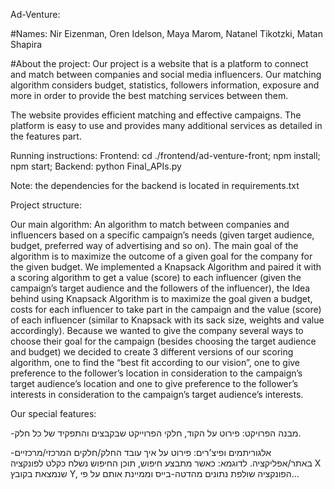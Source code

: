 Ad-Venture:

#Names:
Nir Eizenman, Oren Idelson, Maya Marom, Natanel Tikotzki, Matan Shapira

#About the project: 
Our project is a website that is a platform to connect and match between companies and social media influencers. Our matching algorithm considers budget, statistics, followers information, exposure and more in order to provide the best matching services between them.

The website provides efficient matching and effective campaigns. The platform is easy to use and provides many additional services as detailed in the features part.


Running instructions:
Frontend: cd ./frontend/ad-venture-front; npm install; npm start;
Backend: python Final_APIs.py

Note: the dependencies for the backend is located in requirements.txt

Project structure:


Our main algorithm:
An algorithm to match between companies and influencers based on a specific campaign’s needs (given target audience, budget, preferred way of advertising and so on).
The main goal of the algorithm is to maximize the outcome of a given goal for the company for the given budget.
We implemented a Knapsack Algorithm and paired it with a scoring algorithm to get a value (score) to each influencer (given the campaign’s target audience and the followers of the influencer), the Idea behind using Knapsack Algorithm is to maximize the goal given a budget, costs for each influencer to take part in the campaign and the value (score) of each influencer (similar to Knapsack with its sack size, weights and value accordingly).
Because we wanted to give the company several ways to choose their goal for the campaign (besides choosing the target audience and budget) we decided to create 3 different versions of our scoring algorithm, one to find the “best fit according to our vision”, one to give preference to the follower’s location in consideration to the campaign’s target audience’s location and one to give preference to the follower’s interests in consideration to the campaign’s target audience’s interests.



Our special features:


-מבנה הפרויקט: פירוט על הקוד, חלקי הפרוייקט שבקבצים והתפקיד של כל חלק. 

-אלגוריתמים ופיצ'רים: פירוט על איך עובד החלק/חלקים המרכזי/מרכזיים באתר/אפליקציה. לדוגמא: כאשר מתבצע חיפוש, תוכן החיפוש נשלח כקלט לפונקציה X שנמצאת בקובץ Y, הפונקציה שולפת נתונים מהדטה-בייס וממיינת אותם על פי...
